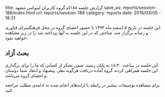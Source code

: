 title: گزارش جلسه ۱۸۸ام گروه کاربران لینوکس مشهد
save_as: reports/session-188/index.html
url: reports/session-188
category: reports
date: 2016/03/05 - 18:31

این جلسه در تاریخ ۵ اسفند ماه ۱۳۹۴ با حضور اعضای گروه در محل فرهنگسرای فناوری و رسانه برگزار شد. مباحثی که در این جلسه به آنها پرداخته شد را در زیر مشاهده خواهید نمود:

<!--more-->

## بحث آزاد

این جلسه در ساعت ۱۸:۳۰ به پایان رسید. ضمن تشکر از کسانی که ما را برای برگذاری این جلسه همراهی کردند گروه آماده دریافت هرگونه نظر، پیشنهاد و انتقاد شما دوستان و اعضای گروه می‌باشد.

برای مشاهده توضیحات بیشتر در رابطه با ارایه‌های انجام شده به ادامه‌ی مطلب مراجعه کنید.
